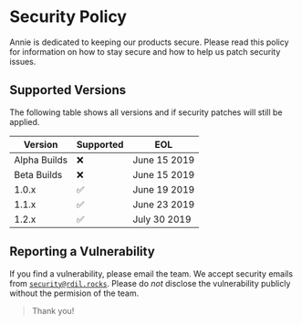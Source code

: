 # Security Policy

Annie is dedicated to keeping our products secure. Please read this policy for information on how to stay secure and how to help us patch security issues.

## Supported Versions

The following table shows all versions and if security patches will still be applied.

| Version        | Supported          | EOL          |
| -------------- | ------------------ | ------------ |
| Alpha Builds   | :x:                | June 15 2019 |
| Beta Builds    | :x:                | June 15 2019 |
| 1.0.x          | :white_check_mark: | June 19 2019 |
| 1.1.x          | :white_check_mark: | June 23 2019 |
| 1.2.x          | :white_check_mark: | July 30 2019 |

## Reporting a Vulnerability

If you find a vulnerability, please email the team. We accept security emails from [`security@rdil.rocks`](mailto:security@rdil.rocks).
Please do *not* disclose the vulnerability publicly without the permision of the team.

> Thank you!

